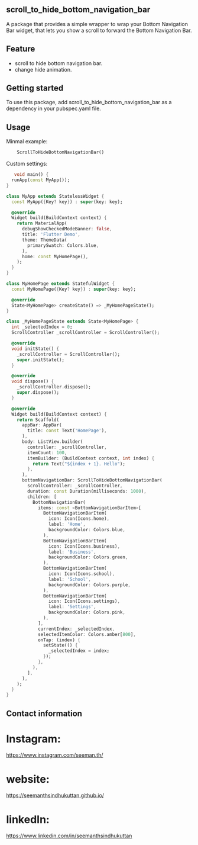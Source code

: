 ## scroll_to_hide_bottom_navigation_bar

A package that provides a simple wrapper to wrap your Bottom Navigation Bar widget, that lets you show a scroll to forward the Bottom Navigation Bar.

## Feature
- scroll to hide bottom navigation bar.
- change hide animation.

## Getting started

To use this package, add scroll_to_hide_bottom_navigation_bar as a dependency in your pubspec.yaml file.

## Usage
Minmal example:

```dart
    ScrollToHideBottomNavigationBar()

```
Custom settings:

```dart
   void main() {
  runApp(const MyApp());
}

class MyApp extends StatelessWidget {
  const MyApp({Key? key}) : super(key: key);

  @override
  Widget build(BuildContext context) {
    return MaterialApp(
      debugShowCheckedModeBanner: false,
      title: 'Flutter Demo',
      theme: ThemeData(
        primarySwatch: Colors.blue,
      ),
      home: const MyHomePage(),
    );
  }
}

class MyHomePage extends StatefulWidget {
  const MyHomePage({Key? key}) : super(key: key);

  @override
  State<MyHomePage> createState() => _MyHomePageState();
}

class _MyHomePageState extends State<MyHomePage> {
  int _selectedIndex = 0;
  ScrollController _scrollController = ScrollController();

  @override
  void initState() {
    _scrollController = ScrollController();
    super.initState();
  }

  @override
  void dispose() {
    _scrollController.dispose();
    super.dispose();
  }

  @override
  Widget build(BuildContext context) {
    return Scaffold(
      appBar: AppBar(
        title: const Text('HomePage'),
      ),
      body: ListView.builder(
        controller: _scrollController,
        itemCount: 100,
        itemBuilder: (BuildContext context, int index) {
          return Text("${index + 1}. Hello");
        },
      ),
      bottomNavigationBar: ScrollToHideBottomNavigationBar(
        scrollController: _scrollController,
        duration: const Duration(milliseconds: 1000),
        children: [
          BottomNavigationBar(
            items: const <BottomNavigationBarItem>[
              BottomNavigationBarItem(
                icon: Icon(Icons.home),
                label: 'Home',
                backgroundColor: Colors.blue,
              ),
              BottomNavigationBarItem(
                icon: Icon(Icons.business),
                label: 'Business',
                backgroundColor: Colors.green,
              ),
              BottomNavigationBarItem(
                icon: Icon(Icons.school),
                label: 'School',
                backgroundColor: Colors.purple,
              ),
              BottomNavigationBarItem(
                icon: Icon(Icons.settings),
                label: 'Settings',
                backgroundColor: Colors.pink,
              ),
            ],
            currentIndex: _selectedIndex,
            selectedItemColor: Colors.amber[800],
            onTap: (index) {
              setState(() {
                _selectedIndex = index;
              });
            },
          ),
        ],
      ),
    );
  }
}


```

## Contact information

# Instagram:
https://www.instagram.com/seeman.th/
# website:
https://seemanthsindhukuttan.github.io/
# linkedIn:
https://www.linkedin.com/in/seemanthsindhukuttan


